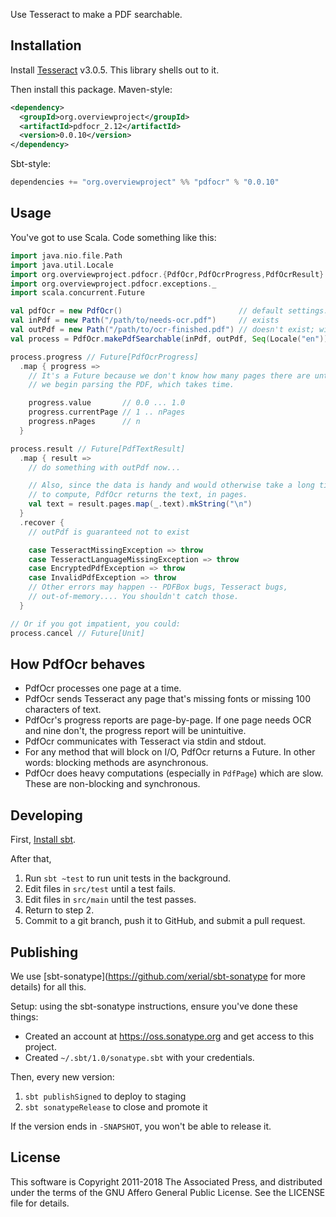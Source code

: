 Use Tesseract to make a PDF searchable.

Installation
------------

Install [Tesseract](https://github.com/tesseract-ocr/tesseract) v3.0.5. This
library shells out to it.

Then install this package. Maven-style:

```xml
<dependency>
  <groupId>org.overviewproject</groupId>
  <artifactId>pdfocr_2.12</artifactId>
  <version>0.0.10</version>
</dependency>
```

Sbt-style:

```scala
dependencies += "org.overviewproject" %% "pdfocr" % "0.0.10"
```

Usage
-----

You've got to use Scala. Code something like this:

```scala
import java.nio.file.Path
import java.util.Locale
import org.overviewproject.pdfocr.{PdfOcr,PdfOcrProgress,PdfOcrResult}
import org.overviewproject.pdfocr.exceptions._
import scala.concurrent.Future

val pdfOcr = new PdfOcr()                          // default settings: finds tesseract in your $PATH
val inPdf = new Path("/path/to/needs-ocr.pdf")     // exists
val outPdf = new Path("/path/to/ocr-finished.pdf") // doesn't exist; will be deleted if it does
val process = PdfOcr.makePdfSearchable(inPdf, outPdf, Seq(Locale("en")))

process.progress // Future[PdfOcrProgress]
  .map { progress =>
    // It's a Future because we don't know how many pages there are until
    // we begin parsing the PDF, which takes time.

    progress.value       // 0.0 ... 1.0
    progress.currentPage // 1 .. nPages
    progress.nPages      // n
  }

process.result // Future[PdfTextResult]
  .map { result =>
    // do something with outPdf now...

    // Also, since the data is handy and would otherwise take a long time
    // to compute, PdfOcr returns the text, in pages.
    val text = result.pages.map(_.text).mkString("\n")
  }
  .recover {
    // outPdf is guaranteed not to exist

    case TesseractMissingException => throw
    case TesseractLanguageMissingException => throw
    case EncryptedPdfException => throw
    case InvalidPdfException => throw
    // Other errors may happen -- PDFBox bugs, Tesseract bugs,
    // out-of-memory.... You shouldn't catch those.
  }

// Or if you got impatient, you could:
process.cancel // Future[Unit]
```

How PdfOcr behaves
------------------

* PdfOcr processes one page at a time.
* PdfOcr sends Tesseract any page that's missing fonts or missing 100 characters of text.
* PdfOcr's progress reports are page-by-page. If one page needs OCR and nine don't, the progress report will be unintuitive.
* PdfOcr communicates with Tesseract via stdin and stdout.
* For any method that will block on I/O, PdfOcr returns a Future. In other words: blocking methods are asynchronous.
* PdfOcr does heavy computations (especially in `PdfPage`) which are slow. These are non-blocking and synchronous.

Developing
----------

First, [Install sbt](http://www.scala-sbt.org/download.html).

After that, 

1. Run `sbt ~test` to run unit tests in the background.
2. Edit files in `src/test` until a test fails.
3. Edit files in `src/main` until the test passes.
4. Return to step 2.
5. Commit to a git branch, push it to GitHub, and submit a pull request.

Publishing
----------

We use [sbt-sonatype](https://github.com/xerial/sbt-sonatype for more details) for all this.

Setup: using the sbt-sonatype instructions, ensure you've done these things:

* Created an account at https://oss.sonatype.org and get access to this project.
* Created `~/.sbt/1.0/sonatype.sbt` with your credentials.

Then, every new version:

1. `sbt publishSigned` to deploy to staging
2. `sbt sonatypeRelease` to close and promote it

If the version ends in `-SNAPSHOT`, you won't be able to release it.

License
-------

This software is Copyright 2011-2018 The Associated Press, and distributed under the
terms of the GNU Affero General Public License. See the LICENSE file for details.
